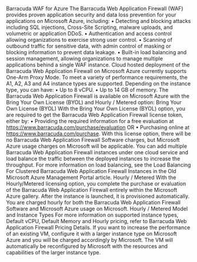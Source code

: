 Barracuda WAF for Azure
The Barracuda Web Application Firewall (WAF) provides proven application security and data loss prevention for your applications on Microsoft Azure, including:
•	Detecting and blocking attacks including SQL injections, Cross-Site Scripting, malware uploads, and volumetric or application DDoS.
•	Authentication and access control allowing organizations to exercise strong user control.
•	Scanning of outbound traffic for sensitive data, with admin control of masking or blocking information to prevent data leakage.
•	Built-in load balancing and session management, allowing organizations to manage multiple applications behind a single WAF instance.
Cloud hosted deployment of the Barracuda Web Application Firewall on Microsoft Azure currently supports One-Arm Proxy Mode.
To meet a variety of performance requirements, the A1, A2, A3 and A4 instance types are supported. Depending on the instance type, you can have:
•	Up to 8 vCPU.
•	Up to 14 GB of memory.
The Barracuda Web Application Firewall is available on Microsoft Azure with the Bring Your Own License (BYOL) and Hourly / Metered option:
Bring Your Own License (BYOL)
With the Bring Your Own License (BYOL) option, you are required to get the Barracuda Web Application Firewall license token, either by:
•	Providing the required information for a free evaluation at https://www.barracuda.com/purchase/evaluation OR
•	Purchasing online at https://www.barracuda.com/purchase.
With this license option, there will be no Barracuda Web Application Firewall Software charges, but Microsoft Azure usage charges on Microsoft will be applicable.
You can add multiple Barracuda Web Application Firewall instances under one cloud service and load balance the traffic between the deployed instances to increase the throughput. For more information on load balancing, see the Load Balancing For Clustered Barracuda Web Application Firewall Instances in the Old Microsoft Azure Management Portal article.
Hourly / Metered
With the Hourly/Metered licensing option, you complete the purchase or evaluation of the Barracuda Web Application Firewall entirely within the Microsoft Azure gallery. After the instance is launched, it is provisioned automatically. You are charged hourly for both the Barracuda Web Application Firewall Software and Microsoft Azure usage on Microsoft.
Hourly / Metered Model and Instance Types For more information on supported instance types, Default vCPU, Default Memory and Hourly pricing, refer to Barracuda Web Application Firewall Pricing Details.
If you want to increase the performance of an existing VM, configure it with a larger instance type on Microsoft Azure and you will be charged accordingly by Microsoft. The VM will automatically be reconfigured by Microsoft with the resources and capabilities of the larger instance type.


